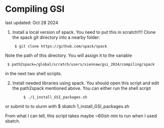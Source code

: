 # Compiling GSI 
last updated: Oct 28 2024

1. Install a local version of spack. You need to put this in scratch!!!! Clone the spack git directory into a nearby folder:

        $ git clone https://github.com/spack/spack
Note the path of this directory. You will assign it to the variable  

     $ path2spack=/global/scratch/users/siennaw/gsi_2024/compiling/spack

in the next two shell scripts. 

2. Install needed libraries using spack. You should open this script and edit the path2spack mentioned above. You can either run the shell script 

            $ ./1_install_GSI_packages.sh 

or submit to to slurm with 
            $ sbatch 1_install_GSI_packages.sh
            
From what I can tell, this script takes maybe ~60ish min to run when I used sbatch.
